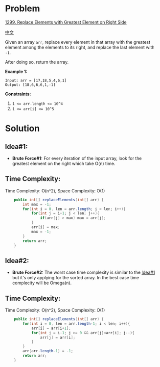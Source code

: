 # Problem
[1299. Replace Elements with Greatest Element on Right Side](https://leetcode.com/problems/replace-elements-with-greatest-element-on-right-side/)

[中文](https://leetcode-cn.com/problems/replace-elements-with-greatest-element-on-right-side/)

Given an array ```arr```, replace every element in that array with the greatest element among the elements to its right, and replace the last element with ```-1```.

After doing so, return the array.
 

**Example 1:**
```text
Input: arr = [17,18,5,4,6,1]
Output: [18,6,6,6,1,-1]
```

**Constraints:**

1. ```1 <= arr.length <= 10^4```
2. ```1 <= arr[i] <= 10^5```


# Solution
## Idea#1:
* **Brute Force#1:** For every iteration of the input array, look for the greatest element on the right which take O(n) time. 
##  Time Complexity:
Time Complexity: O(n^2), Space Complexity: O(1)

```java
    public int[] replaceElements(int[] arr) {
        int max = -1;
        for(int i = 0, len = arr.length; i < len; i++){
            for(int j = i+1; j < len; j++){
                if(arr[j] > max) max = arr[j];
            }
            arr[i] = max;
            max = -1;
        }
        return arr;
    }
```

## Idea#2:
* **Brute Force#2:** The worst case time complexity is similar to the [Idea#1](./Solution.md#idea1) but it's only applying for the sorted array. In the best case time complecity will be Omega(n).



##  Time Complexity:
Time Complexity: O(n^2), Space Complexity: O(1)

```java
    public int[] replaceElements(int[] arr) {
        for(int i = 0, len = arr.length-1; i < len; i++){
            arr[i] = arr[i+1];
            for(int j = i-1; j >= 0 && arr[j]<arr[i]; j--){
                arr[j] = arr[i];
            }
        }
        arr[arr.length-1] = -1;
        return arr;
    }
```